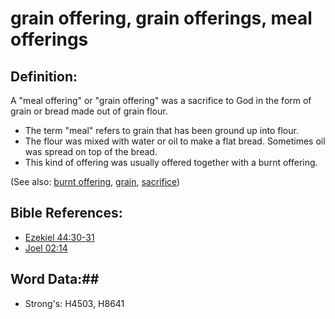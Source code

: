 # grain offering, grain offerings, meal offerings #

## Definition: ##

A "meal offering" or "grain offering" was a sacrifice to God in the form of grain or bread made out of grain flour.

* The term "meal" refers to grain that has been ground up into flour.
* The flour was mixed with water or oil to make a flat bread. Sometimes oil was spread on top of the bread.
* This kind of offering was usually offered together with a burnt offering. 

(See also: [burnt offering](burntoffering.md), [grain](grain.md), [sacrifice](sacrifice.md))

## Bible References: ##

* [Ezekiel 44:30-31](rc://en/tn/help/ezk/44/30)
* [Joel 02:14](rc://en/tn/help/jol/02/14)

## Word Data:##

* Strong's: H4503, H8641
